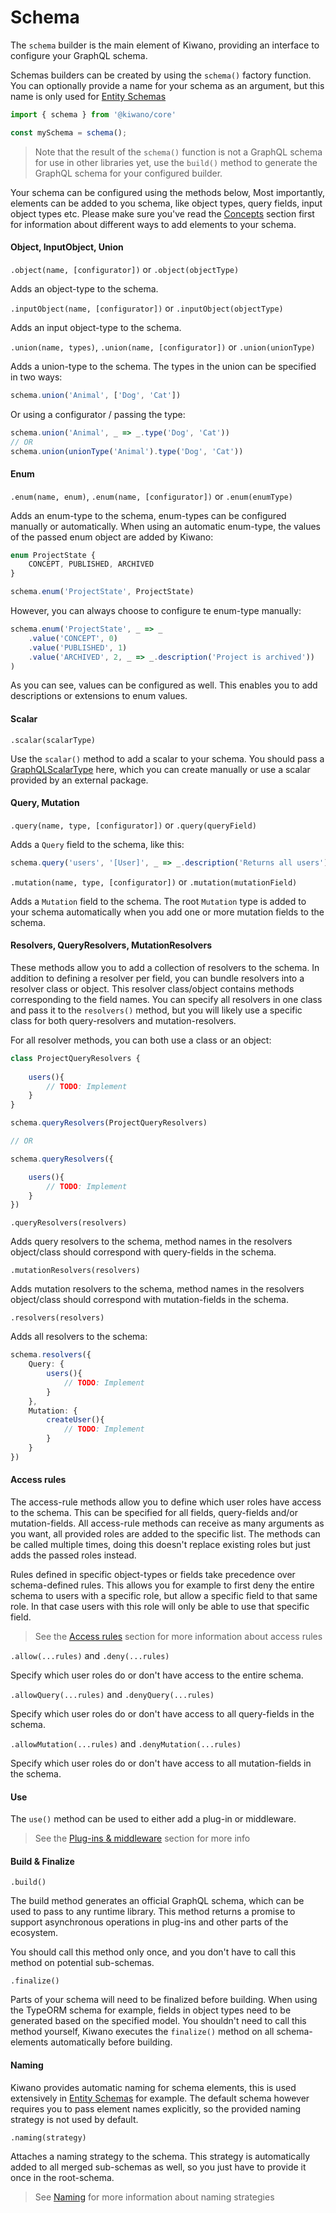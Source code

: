 # Schema
The `schema` builder is the main element of Kiwano, providing an interface to configure your GraphQL schema.

Schemas builders can be created by using the `schema()` factory function. 
You can optionally provide a name for your schema as an argument, but this name is only used for [Entity Schemas](entity-schema/entity-schema.md)

```typescript
import { schema } from '@kiwano/core'

const mySchema = schema();
```

> Note that the result of the `schema()` function is not a GraphQL schema for use in other libraries yet, use the `build()` method to generate the GraphQL schema for your configured builder.

Your schema can be configured using the methods below, 
Most importantly, elements can be added to you schema, like object types, query fields, input object types etc.
Please make sure you've read the [Concepts](basics/concepts.md) section first for information about different ways to add elements to your schema.

#### Object, InputObject, Union

`.object(name, [configurator])` or `.object(objectType)`

Adds an object-type to the schema.

`.inputObject(name, [configurator])` or `.inputObject(objectType)`

Adds an input object-type to the schema.

`.union(name, types)`, `.union(name, [configurator])` or `.union(unionType)`

Adds a union-type to the schema. The types in the union can be specified in two ways:

```typescript
schema.union('Animal', ['Dog', 'Cat'])
```

Or using a configurator / passing the type:

```typescript
schema.union('Animal', _ => _.type('Dog', 'Cat'))
// OR
schema.union(unionType('Animal').type('Dog', 'Cat'))
```

#### Enum

`.enum(name, enum)`, `.enum(name, [configurator])` or `.enum(enumType)`

Adds an enum-type to the schema, enum-types can be configured manually or automatically. 
When using an automatic enum-type, the values of the passed enum object are added by Kiwano:

```typescript
enum ProjectState {
    CONCEPT, PUBLISHED, ARCHIVED
}

schema.enum('ProjectState', ProjectState)
```

However, you can always choose to configure te enum-type manually:

```typescript
schema.enum('ProjectState', _ => _
    .value('CONCEPT', 0)
    .value('PUBLISHED', 1)
    .value('ARCHIVED', 2, _ => _.description('Project is archived'))
)
```

As you can see, values can be configured as well. This enables you to add descriptions or extensions to enum values.

#### Scalar

`.scalar(scalarType)`

Use the `scalar()` method to add a scalar to your schema. 
You should pass a [GraphQLScalarType](https://graphql.org/graphql-js/type/#graphqlscalartype) here, which you can create manually or use a scalar provided by an external package.

#### Query, Mutation

`.query(name, type, [configurator])` or `.query(queryField)`

Adds a `Query` field to the schema, like this:

```typescript
schema.query('users', '[User]', _ => _.description('Returns all users'))
```

`.mutation(name, type, [configurator])` or `.mutation(mutationField)`

Adds a `Mutation` field to the schema. 
The root `Mutation` type is added to your schema automatically when you add one or more mutation fields to the schema.

#### Resolvers, QueryResolvers, MutationResolvers

These methods allow you to add a collection of resolvers to the schema. 
In addition to defining a resolver per field, you can bundle resolvers into a resolver class or object.
This resolver class/object contains methods corresponding to the field names.
You can specify all resolvers in one class and pass it to the `resolvers()` method, but you will likely use a specific class for both query-resolvers and mutation-resolvers.

For all resolver methods, you can both use a class or an object:

```typescript
class ProjectQueryResolvers {
    
    users(){
        // TODO: Implement
    }
}

schema.queryResolvers(ProjectQueryResolvers)

// OR

schema.queryResolvers({

    users(){
        // TODO: Implement
    }
})
```

`.queryResolvers(resolvers)`

Adds query resolvers to the schema, method names in the resolvers object/class should correspond with query-fields in the schema.

`.mutationResolvers(resolvers)`

Adds mutation resolvers to the schema, method names in the resolvers object/class should correspond with mutation-fields in the schema.

`.resolvers(resolvers)`

Adds all resolvers to the schema:

```typescript
schema.resolvers({
    Query: {
        users(){
            // TODO: Implement
        }
    },
    Mutation: {
        createUser(){
            // TODO: Implement
        }
    }
})
```

#### Access rules

The access-rule methods allow you to define which user roles have access to the schema.
This can be specified for all fields, query-fields and/or mutation-fields.
All access-rule methods can receive as many arguments as you want, all provided roles are added to the specific list.
The methods can be called multiple times, doing this doesn't replace existing roles but just adds the passed roles instead.

Rules defined in specific object-types or fields take precedence over schema-defined rules. 
This allows you for example to first deny the entire schema to users with a specific role, but allow a specific field to that same role.
In that case users with this role will only be able to use that specific field.

> See the [Access rules](basics/concepts.md#access-rules) section for more information about access rules

`.allow(...rules)` and `.deny(...rules)`

Specify which user roles do or don't have access to the entire schema.

`.allowQuery(...rules)` and `.denyQuery(...rules)`

Specify which user roles do or don't have access to all query-fields in the schema.

`.allowMutation(...rules)` and `.denyMutation(...rules)`

Specify which user roles do or don't have access to all mutation-fields in the schema.

#### Use

The `use()` method can be used to either add a plug-in or middleware.

> See the [Plug-ins & middleware](basics/concepts.md#plug-ins-amp-middleware) section for more info

#### Build & Finalize

`.build()`

The build method generates an official GraphQL schema, which can be used to pass to any runtime library.
This method returns a promise to support asynchronous operations in plug-ins and other parts of the ecosystem.

You should call this method only once, and you don't have to call this method on potential sub-schemas.

`.finalize()`

Parts of your schema will need to be finalized before building. 
When using the TypeORM schema for example, fields in object types need to be generated based on the specified model.
You shouldn't need to call this method yourself, Kiwano executes the `finalize()` method on all schema-elements automatically before building.

#### Naming

Kiwano provides automatic naming for schema elements, this is used extensively in [Entity Schemas](entity-schema/entity-schema.md) for example.
The default schema however requires you to pass element names explicitly, so the provided naming strategy is not used by default. 

`.naming(strategy)`

Attaches a naming strategy to the schema. 
This strategy is automatically added to all merged sub-schemas as well, so you just have to provide it once in the root-schema.

> See [Naming](entity-schema/naming.md) for more information about naming strategies